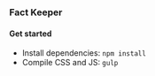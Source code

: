 ### Fact Keeper

#### Get started
* Install dependencies: `npm install`
* Compile CSS and JS: `gulp`
